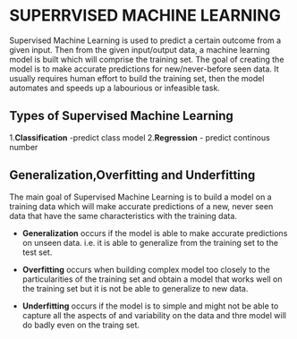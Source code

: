 # SUPERRVISED MACHINE LEARNING

Supervised Machine Learning is used to predict a certain outcome from a given input.
Then from the given input/output data, a  machine learning model is built which will
comprise the training set.
The goal of creating the model is to make accurate predictions for new/never-before
seen data.
It usually requires human effort to build the training set, then the model automates
and speeds up a labourious or infeasible task.

## Types of Supervised Machine Learning

1.**Classification** -predict class model
2.**Regression** - predict continous number

## Generalization,Overfitting and Underfitting

The main goal of Supervised Machine Learning is to build a model on a training data which
will make accurate predictions of a new, never seen data that have the same characteristics
with the training data.

* **Generalization** occurs if the model is able to make accurate predictions on unseen data.
i.e. it is able to generalize from the training set to the test set.

* **Overfitting** occurs when building complex model too closely to the particularities of
the training set and obtain a model that works well on the training set but it is not be able
to generalize to new data.

* **Underfitting** occurs if the model is to simple and might not be able to capture all the
aspects of and variability on the data and thre model will do badly even on the traing set.
